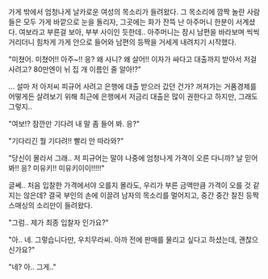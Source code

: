 가게 밖에서 엄청나게 날카로운 여성의 목소리가 들려왔다.
그 목소리에 깜짝 놀란 사람들은 모두 가게 바깥으로 눈을 돌리자, 그곳에는 화가 잔뜩 난 아주머니 한분이 서계셨다.
여보라고 부른걸 보아, 부부 사이인 듯한데..
아주머니는 잠시 남편을 바라보며 씩씩거리더니 힘차게 가게 안으로 들어와 남편의 등짝을 거세게 내려치기 시작했다.

"미쳤어. 미쳤어!! 아주~!! 응? 왜 사니? 왜 살어!! 이자가 싸다고 대출까지 받아서 저걸 사려고? 80만엔이 뉘 집 개 이름인 줄 알아!?" 

... 설마 저 아저씨 피규어 사려고 은행에 대출 받으러 갔던 건가?
꺼져가는 거품경제를 어떻게든 살려보기 위해 최근에 은행에서 저금리 대출은 많이 권한다고 하지만, 그래도 그렇지..

"여보!? 잠깐만 기다려 내 말 좀 들어 봐. 응?" 

"기다리긴 뭘 기다려!! 빨리 안 따라와?" 

"당신이 몰라서 그래.. 저 피규어는 말야 나중에 엄청나게 가격이 오른 다니까?
날 믿어 봐!! 응? 미유키!! 미유키이이!!!!!" 

글쎄.. 처음 입찰한 가격에서야 오를지 몰라도, 우리가 부른 금액만큼 가격이 오를 것 같지는 않은데?
결국 부인의 손에 이끌려 남자의 목소리를 멀어지고, 중간 중간 찰진 등짝 스매싱의 소리만이 들려왔다.

"그럼.. 제가 최종 입찰자 인가요?" 

"아.. 네. 그렇습니다만, 우치무라씨. 아까 전에 판매를 물리고 싶다고 하셨는데, 괜찮으신가요?" 

"네? 아.. 그게.." 